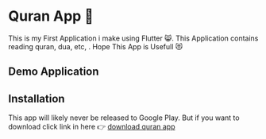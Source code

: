 # Quran App :open_book:

This is my First Application i make using Flutter :smile_cat:. This Application contains reading quran, dua, etc, . Hope This App is Usefull :heart_eyes_cat:


## Demo Application





## Installation

This app will likely never be released to Google Play. But if you want to download click link in here :point_right: [download quran app](https://github.com/ITakora/quran/releases) 

